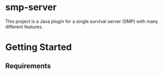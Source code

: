 # smp-server
This project is a Java plugin for a single survival server (SMP) with many different features.

# Getting Started 

## Requirements
